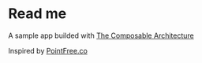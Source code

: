 # Read me
A sample app builded with [The Composable Architecture](https://github.com/pointfreeco/swift-composable-architecture)

Inspired by [PointFree.co](https://www.pointfree.co/)
